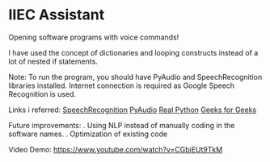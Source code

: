 # IIEC Assistant
Opening software programs with voice commands!

I have used the concept of dictionaries and looping constructs instead of a lot of nested if statements.

Note:
To run the program, you should have PyAudio and SpeechRecognition libraries installed.
Internet connection is required as Google Speech Recognition is used.

Links i referred:
[SpeechRecognition](https://pypi.org/project/SpeechRecognition/)
[PyAudio](https://pypi.org/project/PyAudio/)
[Real Python](https://realpython.com/python-speech-recognition/)
[Geeks for Geeks](https://www.geeksforgeeks.org/speech-recognition-in-python-using-google-speech-api/)

Future improvements:
. Using NLP instead of manually coding in the software names.
. Optimization of existing code

Video Demo: https://www.youtube.com/watch?v=CGbiEUt9TkM
